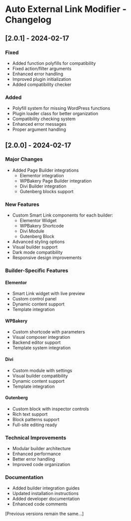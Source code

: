 # Auto External Link Modifier - Changelog

## [2.0.1] - 2024-02-17

### Fixed
- Added function polyfills for compatibility
- Fixed action/filter arguments
- Enhanced error handling
- Improved plugin initialization
- Added compatibility checker

### Added
- Polyfill system for missing WordPress functions
- Plugin loader class for better organization
- Compatibility checking system
- Enhanced error messages
- Proper argument handling

## [2.0.0] - 2024-02-17

### Major Changes
- Added Page Builder integrations
  - Elementor integration
  - WPBakery Page Builder integration
  - Divi Builder integration
  - Gutenberg blocks support

### New Features
- Custom Smart Link components for each builder:
  - Elementor Widget
  - WPBakery Shortcode
  - Divi Module
  - Gutenberg Block
- Advanced styling options
- Visual builder support
- Dark mode compatibility
- Responsive design improvements

### Builder-Specific Features
#### Elementor
- Smart Link widget with live preview
- Custom control panel
- Dynamic content support
- Template integration

#### WPBakery
- Custom shortcode with parameters
- Visual composer integration
- Backend editor support
- Template system integration

#### Divi
- Custom module with settings
- Visual builder compatibility
- Dynamic content support
- Template integration

#### Gutenberg
- Custom block with inspector controls
- Rich text support
- Block patterns support
- Full-site editing ready

### Technical Improvements
- Modular builder architecture
- Enhanced performance
- Better error handling
- Improved code organization

### Documentation
- Added builder integration guides
- Updated installation instructions
- Added developer documentation
- Enhanced code comments

[Previous versions remain the same...]